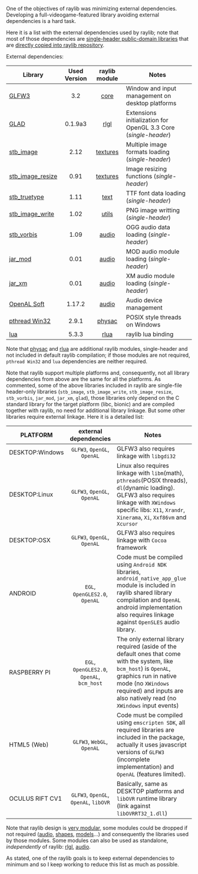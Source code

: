 One of the objectives of raylib was minimizing external dependencies. Developing a full-videogame-featured library avoiding external dependencies is a hard task.

Here it is a list with the external dependencies used by raylib; note that most of those dependencies are [single-header public-domain libraries](https://github.com/nothings/stb) that are [directly copied into raylib repository](https://github.com/raysan5/raylib/tree/develop/src/external).

External dependencies:

Library | Used Version | raylib module | Notes
--- | :---: | :---: | ---
[GLFW3](http://www.glfw.org/) | 3.2 | [core](https://github.com/raysan5/raylib/blob/develop/src/core.c) | Window and input management on desktop platforms
[GLAD](https://github.com/raysan5/raylib/blob/develop/src/external/glad.h) | 0.1.9a3 | [rlgl](https://github.com/raysan5/raylib/blob/develop/src/rlgl.c) | Extensions initialization for OpenGL 3.3 Core (*single-header*)
[stb_image](https://github.com/raysan5/raylib/blob/develop/src/external/stb_image.h) | 2.12 | [textures](https://github.com/raysan5/raylib/blob/develop/src/texture.c) | Multiple image formats loading (*single-header*)
[stb_image_resize](https://github.com/raysan5/raylib/blob/develop/src/external/stb_image_resize.h) | 0.91 | [textures](https://github.com/raysan5/raylib/blob/develop/src/texture.c) | Image resizing functions (*single-header*)
[stb_truetype](https://github.com/raysan5/raylib/blob/develop/src/external/stb_truetype.h) | 1.11 | [text](https://github.com/raysan5/raylib/blob/develop/src/text.c) | TTF font data loading (*single-header*)
[stb_image_write](https://github.com/raysan5/raylib/blob/develop/src/external/stb_image_write.h) | 1.02 | [utils](https://github.com/raysan5/raylib/blob/develop/src/utils.c) | PNG image writting (*single-header*)
[stb_vorbis](https://github.com/raysan5/raylib/blob/develop/src/external/stb_vorbis.h) | 1.09 | [audio](https://github.com/raysan5/raylib/blob/develop/src/audio.c) | OGG audio data loading (*single-header*)
[jar_mod](https://github.com/raysan5/raylib/blob/develop/src/external/jar_mod.h) | 0.01 | [audio](https://github.com/raysan5/raylib/blob/develop/src/audio.c) | MOD audio module loading (*single-header*)
[jar_xm](https://github.com/raysan5/raylib/blob/develop/src/external/jar_xm.h) | 0.01 | [audio](https://github.com/raysan5/raylib/blob/develop/src/audio.c) | XM audio module loading (*single-header*)
[OpenAL Soft](http://kcat.strangesoft.net/openal.html) | 1.17.2 | [audio](https://github.com/raysan5/raylib/blob/develop/src/audio.c) | Audio device management
[pthread Win32](https://www.sourceware.org/pthreads-win32/) | 2.9.1 | [physac](https://github.com/raysan5/raylib/blob/develop/src/physac.h) | POSIX style threads on Windows
[lua](https://www.lua.org/about.html) | 5.3.3 | [rlua](https://github.com/raysan5/raylib/blob/develop/src/rlua.h) | raylib lua binding

Note that [physac](https://github.com/raysan5/raylib/blob/develop/src/physac.h) and [rlua](https://github.com/raysan5/raylib/blob/develop/src/rlua.h) are additional raylib modules, single-header and not included in default raylib compilation; if those modules are not required, `pthread Win32` and `lua` dependencies are neither required.

Note that raylib support multiple platforms and, consequently, not all library dependencies from above are the same for all the platforms. As commented, some of the above libraries included in raylib are single-file header-only libraries (`stb_image`, `stb_image_write`, `stb_image_resize`, `stb_vorbis`, `jar_mod`, `jar_xm`, `glad`), those libraries only depend on the C standard library for the target platform (libc, bionic) and are compiled together with raylib, no need for additional library linkage. But some other libraries require external linkage. Here it is a detailed list:

PLATFORM | external dependencies | Notes
--- | :---: | ---
DESKTOP:Windows | `GLFW3`, `OpenGL`, `OpenAL` | GLFW3 also requires linkage with `libgdi32`
DESKTOP:Linux | `GLFW3`, `OpenGL`, `OpenAL` | Linux also requires linkage with `libm`(math), `pthreads`(POSIX threads), `dl`(dynamic loading). GLFW3 also requires linkage with `XWindows` specific libs: `X11`, `Xrandr`, `Xinerama`, `Xi`, `Xxf86vm` and `Xcursor`
DESKTOP:OSX | `GLFW3`, `OpenGL`, `OpenAL` | GLFW3 also requires linkage with `Cocoa` framework
ANDROID| `EGL`, `OpenGLES2.0`, `OpenAL` | Code must be compiled using `Android NDK` libraries, `android_native_app_glue` module is included in raylib shared library compilation and `OpenAL` android implementation also requires linkage against `OpenSLES` audio library.
RASPBERRY PI | `EGL`, `OpenGLES2.0`, `OpenAL`, `bcm_host` | The only external library required (aside of the default ones that come with the system, like `bcm_host`) is `OpenAL`, graphics run in native mode (no `XWindows` required) and inputs are also natively read (no `XWindows` input events)
HTML5 (Web) | `GLFW3`, `WebGL`, `OpenAL` | Code must be compiled using `emscripten SDK`, all required libraries are included in the package, actually it uses javascript versions of `GLFW3` (incomplete implementation) and `OpenAL` (features limited).
OCULUS RIFT CV1 | `GLFW3`, `OpenGL`, `OpenAL`, `libOVR` | Basically, same as DESKTOP platforms and `libOVR` runtime library (link against `libOVRRT32_1.dll`)

Note that raylib design is [very modular](http://www.raylib.com/img/raylib_architecture.png), some modules could be dropped if not required ([audio](https://github.com/raysan5/raylib/blob/develop/src/audio.c), [shapes](https://github.com/raysan5/raylib/blob/develop/src/shapes.c), [models](https://github.com/raysan5/raylib/blob/develop/src/models.c)...) and consequently the libraries used by those modules. Some modules can also be used as standalone, *independently* of raylib: [rlgl](https://github.com/raysan5/raylib/blob/develop/examples/rlgl_standalone.c), [audio](https://github.com/raysan5/raylib/blob/develop/examples/audio_standalone.c).

As stated, one of the raylib goals is to keep external dependencies to minimum and so I keep working to reduce this list as much as possible.




